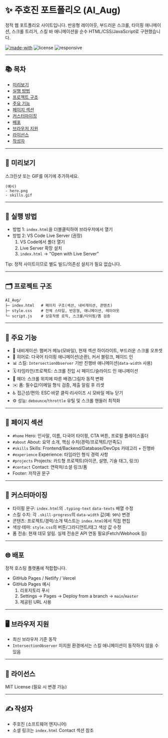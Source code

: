 # ✨ 주호진 포트폴리오 (AI_Aug)

정적 웹 포트폴리오 사이트입니다. 반응형 레이아웃, 부드러운 스크롤, 타이핑 애니메이션, 스크롤 트리거, 스킬 바 애니메이션을 순수 HTML/CSS/JavaScript로 구현했습니다.

<p align="left">
  <a href="https://shields.io" target="_blank"><img alt="made-with" src="https://img.shields.io/badge/Build-Vanilla%20JS-10b981?style=for-the-badge"></a>
  <img alt="license" src="https://img.shields.io/badge/License-MIT-64748b?style=for-the-badge">
  <img alt="responsive" src="https://img.shields.io/badge/Responsive-Yes-3b82f6?style=for-the-badge">
</p>

---

## 📚 목차
- [미리보기](#-미리보기)
- [실행 방법](#-실행-방법)
- [프로젝트 구조](#-프로젝트-구조)
- [주요 기능](#-주요-기능)
- [페이지 섹션](#-페이지-섹션)
- [커스터마이징](#-커스터마이징)
- [배포](#-배포)
- [브라우저 지원](#-브라우저-지원)
- [라이선스](#-라이선스)
- [작성자](#-작성자)

---

## 👀 미리보기
스크린샷 또는 GIF를 여기에 추가하세요.

```
(예시)
- hero.png
- skills.gif
```

---

## 🚀 실행 방법
- 방법 1: `index.html`을 더블클릭하여 브라우저에서 열기
- 방법 2: VS Code Live Server (권장)
  1) VS Code에서 폴더 열기
  2) Live Server 확장 설치
  3) `index.html` → "Open with Live Server"

Tip: 정적 사이트이므로 별도 빌드/의존성 설치가 필요 없습니다.

---

## 🗂️ 프로젝트 구조
```
AI_Aug/
├─ index.html   # 페이지 구조(섹션, 내비게이션, 콘텐츠)
├─ style.css    # 전체 스타일, 반응형, 애니메이션, 레이아웃
└─ script.js    # 상호작용 로직, 스크롤/타이핑/폼 검증
```

---

## 🧩 주요 기능
- 🧭 내비게이션: 햄버거 메뉴(모바일), 현재 섹션 하이라이트, 부드러운 스크롤 오프셋
- 🦄 히어로: 다국어 타이핑 애니메이션(순환), 커서 블링크, 페이드 인
- 📊 스킬: `IntersectionObserver` 기반 진행바 애니메이션(`data-width` 사용)
- 🗓️ 타임라인/프로젝트: 스크롤 진입 시 페이드/슬라이드 인 애니메이션
- 🧱 헤더: 스크롤 위치에 따른 배경/그림자 동적 변화
- ✉️ 폼: 필수값/이메일 형식 검증, 제출 알림 후 리셋
- ♿ 접근성/편의: ESC·바깥 클릭·리사이즈 시 모바일 메뉴 닫기
- ⚙️ 성능: `debounce`/`throttle` 유틸 및 스크롤 핸들러 최적화

---

## 🧭 페이지 섹션
- `#home` Hero: 인사말, 이름, 다국어 타이핑, CTA 버튼, 프로필 플레이스홀더
- `#about` About: 요약 소개, 핵심 수치(경력/프로젝트/만족도)
- `#skills` Skills: Frontend/Backend/Database/DevOps 카테고리 + 진행바
- `#experience` Experience: 타임라인 형식 경력 사항
- `#projects` Projects: 카드형 프로젝트(아이콘, 설명, 기술 태그, 링크)
- `#contact` Contact: 연락처/소셜 링크/폼
- Footer: 저작권 문구

---

## 🎨 커스터마이징
- 타이핑 문구: `index.html`의 `.typing-text` `data-texts` 배열 수정
- 스킬 수치: 각 `.skill-progress`의 `data-width` 값(예: `90%`) 변경
- 콘텐츠: 프로젝트/경력/소개 텍스트는 `index.html`에서 직접 편집
- 색상·테마: `style.css`의 버튼/그라디언트/태그 색상 값 수정
- 폼 전송: 현재 데모 알림. 실제 전송은 API 연동 필요(Fetch/Webhook 등)

---

## 🌐 배포
정적 호스팅 플랫폼에 적합합니다.
- GitHub Pages / Netlify / Vercel
- GitHub Pages 예시
  1) 리포지토리 푸시
  2) Settings → Pages → Deploy from a branch → `main`/`master`
  3) 제공된 URL 사용

---

## 🖥️ 브라우저 지원
- 최신 브라우저 기준 동작
- `IntersectionObserver` 미지원 환경에서는 스킬 애니메이션이 동작하지 않을 수 있음

---

## 📄 라이선스
MIT License (필요 시 변경 가능)

---

## ✍️ 작성자
- 주호진 (소프트웨어 엔지니어)
- 소셜 링크는 `index.html` Contact 섹션 참조
